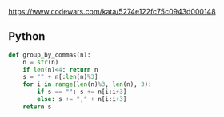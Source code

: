 https://www.codewars.com/kata/5274e122fc75c0943d000148

## Python
```python
def group_by_commas(n):
    n = str(n)
    if len(n)<4: return n
    s = "" + n[:len(n)%3]
    for i in range(len(n)%3, len(n), 3):
        if s == "": s += n[i:i+3]
        else: s += "," + n[i:i+3]
    return s
```
